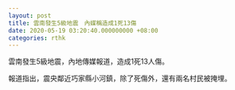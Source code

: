 ```yaml
---
layout: post
title: 雲南發生5級地震　內媒稱造成1死13傷
date: 2020-05-19 03:20:40.000000000 +08:00
categories: rthk
---
```


雲南發生5級地震，內地傳媒報道，造成1死13人傷。

報道指出，震央鄰近巧家縣小河鎮，除了死傷外，還有兩名村民被掩埋。
